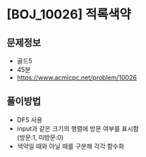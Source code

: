 # [BOJ_10026] 적록색약

## 문제정보
- 골드5
- 45분
- https://www.acmicpc.net/problem/10026

## 풀이방법
- DFS 사용
- input과 같은 크기의 행렬에 방문 여부를 표시함  
(방문:1, 미방문:0)
- 색약일 때와 아닐 때를 구분해 각각 함수화